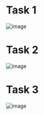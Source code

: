 # Task 1
![image](https://github.com/user-attachments/assets/0ae66292-f9ae-4c06-81f1-70b84a507570)
# Task 2
![image](https://github.com/user-attachments/assets/9acf2d67-992b-4df5-9b85-1b171aa05196)
# Task 3
![image](https://github.com/user-attachments/assets/f815af09-effc-4ced-a0b8-36b3bada6b73)
